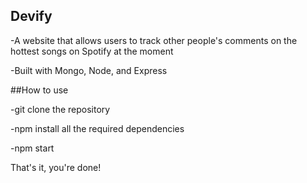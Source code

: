 ## Devify

-A website that allows users to track other people's comments on the hottest songs on Spotify at the moment

-Built with Mongo, Node, and Express

##How to use

-git clone the repository

-npm install all the required dependencies

-npm start

That's it, you're done!
